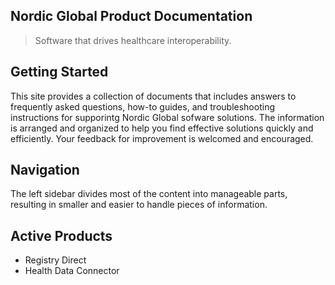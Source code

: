 ## Nordic Global Product Documentation

>Software that drives healthcare interoperability.

## Getting Started

This site provides a collection of documents that includes answers to frequently asked questions, how-to guides, and troubleshooting instructions for supporintg Nordic Global sofware solutions. The information is arranged and organized to help you find effective solutions quickly and efficiently. Your feedback for improvement is welcomed and encouraged.

## Navigation

The left sidebar divides most of the content into manageable parts, resulting in smaller and easier to handle pieces of information.

## Active Products

- Registry Direct
- Health Data Connector